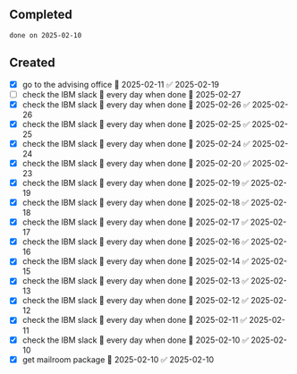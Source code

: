 
## Completed

```tasks
done on 2025-02-10
```

## Created
- [x] go to the advising office 📅 2025-02-11 ✅ 2025-02-19
- [ ] check the IBM slack 🔁 every day when done 🛫 2025-02-27
- [x] check the IBM slack 🔁 every day when done 🛫 2025-02-26 ✅ 2025-02-26
- [x] check the IBM slack 🔁 every day when done 🛫 2025-02-25 ✅ 2025-02-25
- [x] check the IBM slack 🔁 every day when done 🛫 2025-02-24 ✅ 2025-02-24
- [x] check the IBM slack 🔁 every day when done 🛫 2025-02-20 ✅ 2025-02-23
- [x] check the IBM slack 🔁 every day when done 🛫 2025-02-19 ✅ 2025-02-19
- [x] check the IBM slack 🔁 every day when done 🛫 2025-02-18 ✅ 2025-02-18
- [x] check the IBM slack 🔁 every day when done 🛫 2025-02-17 ✅ 2025-02-17
- [x] check the IBM slack 🔁 every day when done 🛫 2025-02-16 ✅ 2025-02-16
- [x] check the IBM slack 🔁 every day when done 🛫 2025-02-14 ✅ 2025-02-15
- [x] check the IBM slack 🔁 every day when done 🛫 2025-02-13 ✅ 2025-02-13
- [x] check the IBM slack 🔁 every day when done 🛫 2025-02-12 ✅ 2025-02-12
- [x] check the IBM slack 🔁 every day when done 🛫 2025-02-11 ✅ 2025-02-11
- [x] check the IBM slack 🔁 every day when done 🛫 2025-02-10 ✅ 2025-02-10
- [x] get mailroom package 📅 2025-02-10 ✅ 2025-02-10